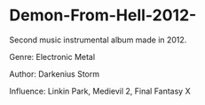 # Demon-From-Hell-2012-
Second music instrumental album made in 2012.

Genre: Electronic Metal

Author: Darkenius Storm

Influence: Linkin Park, Medievil 2, Final Fantasy X
